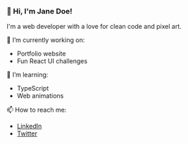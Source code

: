 ### 👋 Hi, I'm Jane Doe!
I'm a web developer with a love for clean code and pixel art.

🔭 I’m currently working on:  
- Portfolio website  
- Fun React UI challenges  

🌱 I’m learning:  
- TypeScript  
- Web animations  

📫 How to reach me:  
- [LinkedIn](https://linkedin.com/in/janedoe)  
- [Twitter](https://twitter.com/janedoe)

